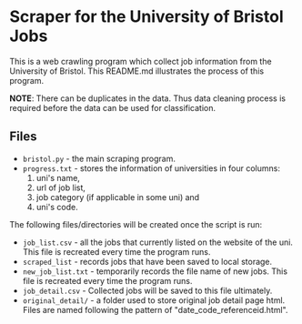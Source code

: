 # Scraper for the University of Bristol Jobs
This is a web crawling program which collect job information from the University of Bristol.
This README.md illustrates the process of this program.

**NOTE**: There can be duplicates in the data. Thus data cleaning process is 
required before the data can be used for classification.

## Files
* `bristol.py` - the main scraping program. 
* `progress.txt` - stores the information of universities in four columns: 
   1. uni's name, 
   2. url of job list, 
   3. job category (if applicable in some uni) and 
   4. uni's code.

The following files/directories will be created once the script is run:

* `job_list.csv` -  all the jobs that currently listed on the website of the uni. 
   This file is recreated every time the program runs.
* `scraped_list` - records jobs that have been saved to local storage.
* `new_job_list.txt` - temporarily records the file name of new jobs. This file is 
   recreated every time the program runs.
* `job_detail.csv` - Collected jobs will be saved to this file ultimately.
* `original_detail/` - a folder used to store original job detail page html. 
  Files are named following the pattern of "date_code_referenceid.html".

